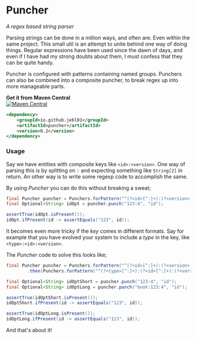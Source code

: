 # Puncher
*A regex based string parser*

Parsing strings can be done in a million ways, and often are. Even within the same project.
This small util is an attempt to unite behind one way of doing things.
Regular expressions have been used since the dawn of days, and even if I have had my strong doubts about them, I must confess that they can be quite handy.

Puncher is configured with patterns containing named groups. Punchers can also be combined into a composite puncher, to break regex up into more manageable parts.

**Get it from Maven Central**<br>
[![Maven Central](https://img.shields.io/maven-central/v/io.github.jebl01/puncher.svg?label=Maven%20Central)](https://search.maven.org/search?q=g:io.github.jebl01%20AND%20a:puncher)

```xml
<dependency>
    <groupId>io.github.jebl01</groupId>
    <artifactId>puncher</artifactId>
    <version>0.2</version>
</dependency>
```

### Usage
Say we have entities with composite keys like `<id>:<version>`. One way of parsing this is by splitting on `:` and expecting something like `String[2]` in return.
An other way is to write some regexp code to accomplish the same.

By using *Puncher* you can do this without breaking a sweat;

```java
final Puncher puncher = Punchers.forPattern("^(?<id>[^:]+):(?<version>[^:]+)$");
final Optional<String> idOpt = puncher.punch("123:4", "id");

assertTrue(idOpt.isPresent());
idOpt.ifPresent(id -> assertEquals("123", id));
```

It becomes even more tricky if the *key* comes in different formats. Say for example that you have evolved your system to include a *type* in the key, like `<type>:<id>:<version>`.

The *Puncher* code to solve this looks like;

```java
final Puncher puncher = Punchers.forPattern("^(?<id>[^:]+):(?<version>[^:]+)$")
        .then(Punchers.forPattern("^(?<type>[^:]+):(?<id>[^:]+):(?<version>[^:]+)$"));

final Optional<String> idOptShort = puncher.punch("123:4", "id");
final Optional<String> idOptLong = puncher.punch("book:123:4", "id");

assertTrue(idOptShort.isPresent());
idOptShort.ifPresent(id -> assertEquals("123", id));

assertTrue(idOptLong.isPresent());
idOptLong.ifPresent(id -> assertEquals("123", id));
```

And that's about it!